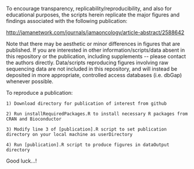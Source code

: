 To encourage transparency, replicability/reproducibility, and also for educational purposes, the scripts herein replicate the major figures and findings associated with the following publication:

http://jamanetwork.com/journals/jamaoncology/article-abstract/2588642

Note that there may be aesthetic or minor differences in figures that are published. If you are interested in other information/scripts/data absent in this repository or the publication, including supplements -- please contact the authors directly. Data/scripts reproducing figures involving raw sequencing data are not included in this repository, and will instead be deposited in more appropriate, controlled access databases (i.e. dbGap) whenever possible. 

To reproduce a publication:

	1) Download directory for publication of interest from github

	2) Run installRequiredPackages.R to install necessary R packages from CRAN and Bioconductor

	3) Modify line 3 of [publication].R script to set publication directory on your local machine as userDirectory

	4) Run [publication].R script to produce figures in dataOutput directory

Good luck...!
